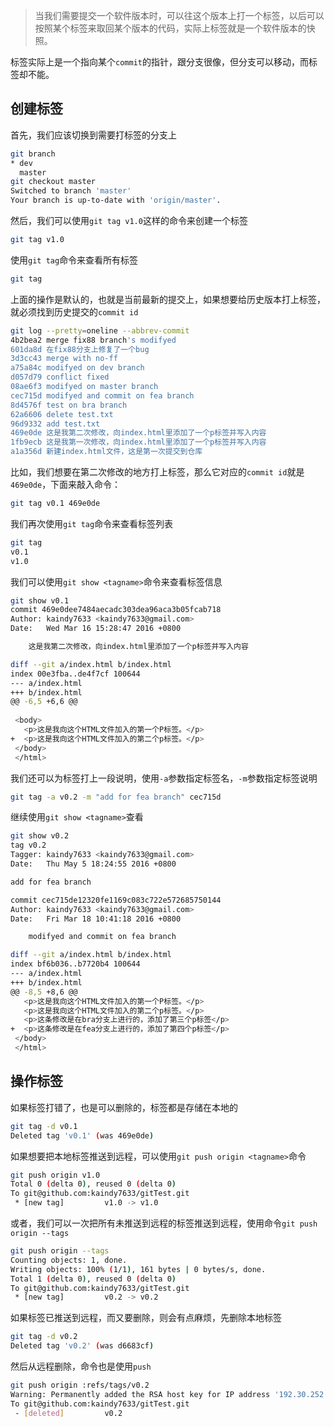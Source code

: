> 当我们需要提交一个软件版本时，可以往这个版本上打一个标签，以后可以按照某个标签来取回某个版本的代码，实际上标签就是一个软件版本的快照。

标签实际上是一个指向某个`commit`的指针，跟分支很像，但分支可以移动，而标签却不能。

## 创建标签

首先，我们应该切换到需要打标签的分支上

```bash
git branch
* dev
  master
git checkout master
Switched to branch 'master'
Your branch is up-to-date with 'origin/master'.
```

然后，我们可以使用`git tag v1.0`这样的命令来创建一个标签

```bash
git tag v1.0
```

使用`git tag`命令来查看所有标签

```bash
git tag
```

上面的操作是默认的，也就是当前最新的提交上，如果想要给历史版本打上标签，就必须找到历史提交的`commit id`

```bash
git log --pretty=oneline --abbrev-commit 
4b2bea2 merge fix88 branch's modifyed
601da8d 在fix88分支上修复了一个bug
3d3cc43 merge with no-ff
a75a84c modifyed on dev branch
d057d79 conflict fixed
08ae6f3 modifyed on master branch
cec715d modifyed and commit on fea branch
8d4576f test on bra branch
62a6606 delete test.txt
96d9332 add test.txt
469e0de 这是我第二次修改，向index.html里添加了一个p标签并写入内容
1fb9ecb 这是我第一次修改，向index.html里添加了一个p标签并写入内容
a1a356d 新建index.html文件，这是第一次提交到仓库
```

比如，我们想要在第二次修改的地方打上标签，那么它对应的`commit id`就是 `469e0de`，下面来敲入命令：

```bash
git tag v0.1 469e0de
```

我们再次使用`git tag`命令来查看标签列表

```bash
git tag
v0.1
v1.0
```

我们可以使用`git show <tagname>`命令来查看标签信息

```bash
git show v0.1
commit 469e0dee7484aecadc303dea96aca3b05fcab718
Author: kaindy7633 <kaindy7633@gmail.com>
Date:   Wed Mar 16 15:28:47 2016 +0800

    这是我第二次修改，向index.html里添加了一个p标签并写入内容

diff --git a/index.html b/index.html
index 00e3fba..de4f7cf 100644
--- a/index.html
+++ b/index.html
@@ -6,5 +6,6 @@
 
 <body>
   <p>这是我向这个HTML文件加入的第一个P标签。</p>  
+  <p>这是我向这个HTML文件加入的第二个p标签。</p>
 </body>
 </html>
```

我们还可以为标签打上一段说明，使用`-a`参数指定标签名，`-m`参数指定标签说明

```bash
git tag -a v0.2 -m "add for fea branch" cec715d
```

继续使用`git show <tagname>`查看

```bash
git show v0.2
tag v0.2
Tagger: kaindy7633 <kaindy7633@gmail.com>
Date:   Thu May 5 18:24:55 2016 +0800

add for fea branch

commit cec715de12320fe1169c083c722e572685750144
Author: kaindy7633 <kaindy7633@gmail.com>
Date:   Fri Mar 18 10:41:18 2016 +0800

    modifyed and commit on fea branch

diff --git a/index.html b/index.html
index bf6b036..b7720b4 100644
--- a/index.html
+++ b/index.html
@@ -8,5 +8,6 @@
   <p>这是我向这个HTML文件加入的第一个P标签。</p>  
   <p>这是我向这个HTML文件加入的第二个p标签。</p>
   <p>这条修改是在bra分支上进行的，添加了第三个p标签</p>
+  <p>这条修改是在fea分支上进行的，添加了第四个p标签</p>
 </body>
 </html>
```

## 操作标签

如果标签打错了，也是可以删除的，标签都是存储在本地的

```bash
git tag -d v0.1
Deleted tag 'v0.1' (was 469e0de)
```

如果想要把本地标签推送到远程，可以使用`git push origin <tagname>`命令

```bash
git push origin v1.0
Total 0 (delta 0), reused 0 (delta 0)
To git@github.com:kaindy7633/gitTest.git
 * [new tag]         v1.0 -> v1.0
```

或者，我们可以一次把所有未推送到远程的标签推送到远程，使用命令`git push origin --tags`

```bash
git push origin --tags
Counting objects: 1, done.
Writing objects: 100% (1/1), 161 bytes | 0 bytes/s, done.
Total 1 (delta 0), reused 0 (delta 0)
To git@github.com:kaindy7633/gitTest.git
 * [new tag]         v0.2 -> v0.2
```

如果标签已推送到远程，而又要删除，则会有点麻烦，先删除本地标签

```bash
git tag -d v0.2
Deleted tag 'v0.2' (was d6683cf)
```

然后从远程删除，命令也是使用`push`

```bash
git push origin :refs/tags/v0.2
Warning: Permanently added the RSA host key for IP address '192.30.252.120' to the list of known hosts.
To git@github.com:kaindy7633/gitTest.git
 - [deleted]         v0.2
```